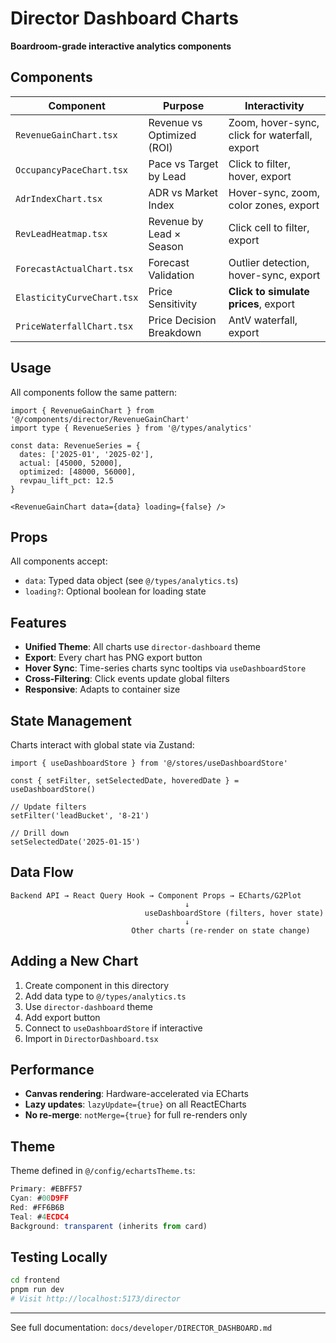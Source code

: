 # Director Dashboard Charts

**Boardroom-grade interactive analytics components**

## Components

| Component | Purpose | Interactivity |
|-----------|---------|---------------|
| `RevenueGainChart.tsx` | Revenue vs Optimized (ROI) | Zoom, hover-sync, click for waterfall, export |
| `OccupancyPaceChart.tsx` | Pace vs Target by Lead | Click to filter, hover, export |
| `AdrIndexChart.tsx` | ADR vs Market Index | Hover-sync, zoom, color zones, export |
| `RevLeadHeatmap.tsx` | Revenue by Lead × Season | Click cell to filter, export |
| `ForecastActualChart.tsx` | Forecast Validation | Outlier detection, hover-sync, export |
| `ElasticityCurveChart.tsx` | Price Sensitivity | **Click to simulate prices**, export |
| `PriceWaterfallChart.tsx` | Price Decision Breakdown | AntV waterfall, export |

## Usage

All components follow the same pattern:

```tsx
import { RevenueGainChart } from '@/components/director/RevenueGainChart'
import type { RevenueSeries } from '@/types/analytics'

const data: RevenueSeries = {
  dates: ['2025-01', '2025-02'],
  actual: [45000, 52000],
  optimized: [48000, 56000],
  revpau_lift_pct: 12.5
}

<RevenueGainChart data={data} loading={false} />
```

## Props

All components accept:

- `data`: Typed data object (see `@/types/analytics.ts`)
- `loading?`: Optional boolean for loading state

## Features

- **Unified Theme**: All charts use `director-dashboard` theme
- **Export**: Every chart has PNG export button
- **Hover Sync**: Time-series charts sync tooltips via `useDashboardStore`
- **Cross-Filtering**: Click events update global filters
- **Responsive**: Adapts to container size

## State Management

Charts interact with global state via Zustand:

```tsx
import { useDashboardStore } from '@/stores/useDashboardStore'

const { setFilter, setSelectedDate, hoveredDate } = useDashboardStore()

// Update filters
setFilter('leadBucket', '8-21')

// Drill down
setSelectedDate('2025-01-15')
```

## Data Flow

```
Backend API → React Query Hook → Component Props → ECharts/G2Plot
                                       ↓
                              useDashboardStore (filters, hover state)
                                       ↓
                           Other charts (re-render on state change)
```

## Adding a New Chart

1. Create component in this directory
2. Add data type to `@/types/analytics.ts`
3. Use `director-dashboard` theme
4. Add export button
5. Connect to `useDashboardStore` if interactive
6. Import in `DirectorDashboard.tsx`

## Performance

- **Canvas rendering**: Hardware-accelerated via ECharts
- **Lazy updates**: `lazyUpdate={true}` on all ReactECharts
- **No re-merge**: `notMerge={true}` for full re-renders only

## Theme

Theme defined in `@/config/echartsTheme.ts`:

```typescript
Primary: #EBFF57
Cyan: #00D9FF
Red: #FF6B6B
Teal: #4ECDC4
Background: transparent (inherits from card)
```

## Testing Locally

```bash
cd frontend
pnpm run dev
# Visit http://localhost:5173/director
```

---

See full documentation: `docs/developer/DIRECTOR_DASHBOARD.md`

